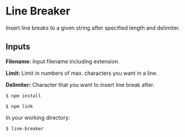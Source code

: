 # Line Breaker
Insert line breaks to a given string after specified length and delimiter.

## Inputs
**Filename:** Input filename including extension.

**Limit:** Limit in numbers of max. characters you want in a line.

**Delimiter:** Character that you want to insert line break after.

```
$ npm install
```
```
$ npm link
```
In your working directory:
```
$ line-breaker
```
